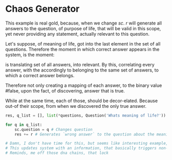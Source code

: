 # Chaos Generator

This example is real gold, because, when we change $sc$. $r$ will generate all answers to the question, of purpose of life, that will be valid in this scope, yet never providing any statement, actually relevant to this question.

Let's suppose, of meaning of life, got into the last element in the set of all questions. Therefore the moment in which correct answer appears in the system, is the moment:

is translating set of all answers, into relevant. By this, correlating every answer, with the accordingly to belonging to the same set of answers, to which a correct answer belongs.

Therefore not only creating a mapping of each answer, to the binary value #false, upon the fact, of discovering, answer that is true.

While at the same time, each of those, should be decor-elated. Because out-of their scope, from when we discovered the only true answer.

```python
res, q_list = [], list(*questions, Question('Whats meaning of life?')) 

for q in q_list:
    sc.question = q # Changes question
    res += r # Generates `wrong answer` to the question about the meaning of life, with an answer to another question.

# Damn, I don't have time for this, but seems like interesting example, super intuitive and powerful concerning concepts, of chaos.
# This updates system with an information, that basically triggers non-default behaviour, in the system state updates.
# Reminds, me off those dna chains, that lock  
```
